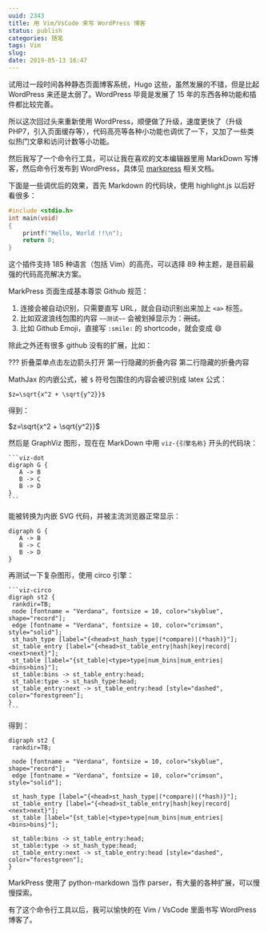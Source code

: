 ```yaml
---
uuid: 2343
title: 用 Vim/VsCode 来写 WordPress 博客
status: publish
categories: 随笔
tags: Vim
slug: 
date: 2019-05-13 16:47
---
```


试用过一段时间各种静态页面博客系统，Hugo 这些，虽然发展的不错，但是比起 WordPress 来还是太弱了。WordPress 毕竟是发展了 15 年的东西各种功能和插件都比较完善。

所以这次回过头来重新使用 WordPress，顺便做了升级，速度更快了（升级 PHP7，引入页面缓存等），代码高亮等各种小功能也调优了一下，又加了一些类似热门文章和访问计数等小功能。

然后我写了一个命令行工具，可以让我在喜欢的文本编辑器里用 MarkDown 写博客，然后命令行发布到 WordPress，具体见 [markpress](https://github.com/skywind3000/markpress) 相关文档。

下面是一些调优后的效果，首先 Markdown 的代码块，使用 highlight.js 以后好看很多：

```cpp
#include <stdio.h>
int main(void)
{
    printf("Hello, World !!\n");
    return 0;
}
```

这个插件支持 185 种语言（包括 Vim）的高亮，可以选择 89 种主题，是目前最强的代码高亮解决方案。

MarkPress 页面生成基本尊崇 Github 规范：

1. 连接会被自动识别，只需要直写 URL，就会自动识别出来加上 `<a>` 标签。
2. 比如双波浪线包围的内容 `~~测试~~` 会被划掉显示为：~~测试~~。
3. 比如 Github Emoji，直接写 `:smile:` 的 shortcode，就会变成 :smile:

除此之外还有很多 github 没有的扩展，比如：

??? 折叠菜单点击左边箭头打开
    第一行隐藏的折叠内容
    第二行隐藏的折叠内容


MathJax 的内嵌公式，被 `$` 符号包围住的内容会被识别成 latex 公式：

    $z=\sqrt{x^2 + \sqrt{y^2}}$

得到：

$z=\sqrt{x^2 + \sqrt{y^2}}$

然后是 GraphViz 图形，现在在 MarkDown 中用 `viz-{引擎名称}` 开头的代码块：

`````
```viz-dot
digraph G {
   A -> B
   B -> C
   B -> D
}
```
`````

能被转换为内嵌 SVG 代码，并被主流浏览器正常显示：

<!--more-->

```viz-dot
digraph G {
   A -> B
   B -> C
   B -> D
}
```

再测试一下复杂图形，使用 circo 引擎：

`````
```viz-circo
digraph st2 {
 rankdir=TB;
 node [fontname = "Verdana", fontsize = 10, color="skyblue", shape="record"];
 edge [fontname = "Verdana", fontsize = 10, color="crimson", style="solid"];
 st_hash_type [label="{<head>st_hash_type|(*compare)|(*hash)}"];
 st_table_entry [label="{<head>st_table_entry|hash|key|record|<next>next}"];
 st_table [label="{st_table|<type>type|num_bins|num_entries|<bins>bins}"];
 st_table:bins -> st_table_entry:head;
 st_table:type -> st_hash_type:head;
 st_table_entry:next -> st_table_entry:head [style="dashed", color="forestgreen"];
}
```
`````

得到：

```viz-circo
digraph st2 {
 rankdir=TB;
  
 node [fontname = "Verdana", fontsize = 10, color="skyblue", shape="record"];
 edge [fontname = "Verdana", fontsize = 10, color="crimson", style="solid"];
  
 st_hash_type [label="{<head>st_hash_type|(*compare)|(*hash)}"];
 st_table_entry [label="{<head>st_table_entry|hash|key|record|<next>next}"];
 st_table [label="{st_table|<type>type|num_bins|num_entries|<bins>bins}"];
  
 st_table:bins -> st_table_entry:head;
 st_table:type -> st_hash_type:head;
 st_table_entry:next -> st_table_entry:head [style="dashed", color="forestgreen"];
}

```

MarkPress 使用了 python-markdown 当作 parser，有大量的各种扩展，可以慢慢探索。

有了这个命令行工具以后，我可以愉快的在 Vim / VsCode 里面书写 WordPress 博客了。

